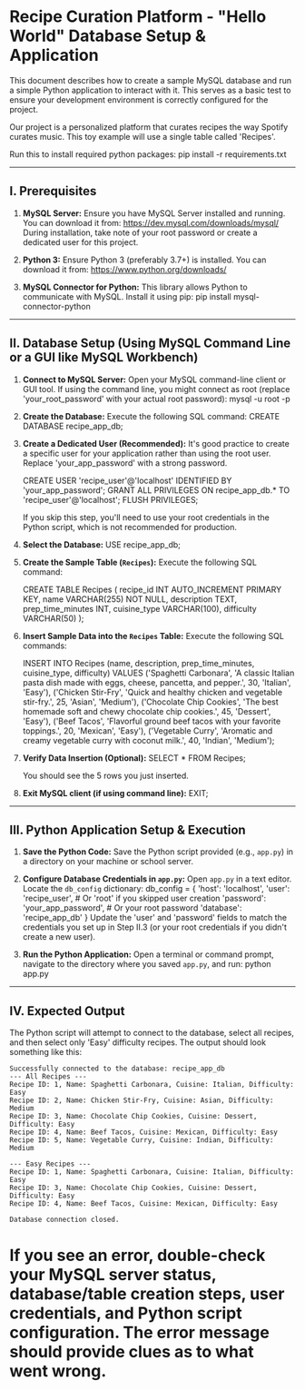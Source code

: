 
Recipe Curation Platform - "Hello World" Database Setup & Application
=======================================================================
This document describes how to create a sample MySQL database and run a simple
Python application to interact with it. This serves as a basic test to ensure
your development environment is correctly configured for the project.

Our project is a personalized platform that curates recipes the way Spotify
curates music. This toy example will use a single table called 'Recipes'.

Run this to install required python packages:
pip install -r requirements.txt

--------------------------------------------------------------------------------
I. Prerequisites
--------------------------------------------------------------------------------

1.  **MySQL Server:** Ensure you have MySQL Server installed and running.
    You can download it from: https://dev.mysql.com/downloads/mysql/
    During installation, take note of your root password or create a dedicated
    user for this project.

2.  **Python 3:** Ensure Python 3 (preferably 3.7+) is installed.
    You can download it from: https://www.python.org/downloads/

3.  **MySQL Connector for Python:** This library allows Python to communicate
    with MySQL. Install it using pip:
    pip install mysql-connector-python

--------------------------------------------------------------------------------
II. Database Setup (Using MySQL Command Line or a GUI like MySQL Workbench)
--------------------------------------------------------------------------------

1.  **Connect to MySQL Server:**
    Open your MySQL command-line client or GUI tool.
    If using the command line, you might connect as root (replace 'your_root_password'
    with your actual root password):
    mysql -u root -p

2.  **Create the Database:**
    Execute the following SQL command:
    CREATE DATABASE recipe_app_db;

3.  **Create a Dedicated User (Recommended):**
    It's good practice to create a specific user for your application rather
    than using the root user. Replace 'your_app_password' with a strong password.

    CREATE USER 'recipe_user'@'localhost' IDENTIFIED BY 'your_app_password';
    GRANT ALL PRIVILEGES ON recipe_app_db.* TO 'recipe_user'@'localhost';
    FLUSH PRIVILEGES;

    If you skip this step, you'll need to use your root credentials in the
    Python script, which is not recommended for production.

4.  **Select the Database:**
    USE recipe_app_db;

5.  **Create the Sample Table (`Recipes`):**
    Execute the following SQL command:

    CREATE TABLE Recipes (
        recipe_id INT AUTO_INCREMENT PRIMARY KEY,
        name VARCHAR(255) NOT NULL,
        description TEXT,
        prep_time_minutes INT,
        cuisine_type VARCHAR(100),
        difficulty VARCHAR(50)
    );

6.  **Insert Sample Data into the `Recipes` Table:**
    Execute the following SQL commands:

    INSERT INTO Recipes (name, description, prep_time_minutes, cuisine_type, difficulty) VALUES
    ('Spaghetti Carbonara', 'A classic Italian pasta dish made with eggs, cheese, pancetta, and pepper.', 30, 'Italian', 'Easy'),
    ('Chicken Stir-Fry', 'Quick and healthy chicken and vegetable stir-fry.', 25, 'Asian', 'Medium'),
    ('Chocolate Chip Cookies', 'The best homemade soft and chewy chocolate chip cookies.', 45, 'Dessert', 'Easy'),
    ('Beef Tacos', 'Flavorful ground beef tacos with your favorite toppings.', 20, 'Mexican', 'Easy'),
    ('Vegetable Curry', 'Aromatic and creamy vegetable curry with coconut milk.', 40, 'Indian', 'Medium');

7.  **Verify Data Insertion (Optional):**
    SELECT * FROM Recipes;

    You should see the 5 rows you just inserted.

8.  **Exit MySQL client (if using command line):**
    EXIT;

--------------------------------------------------------------------------------
III. Python Application Setup & Execution
--------------------------------------------------------------------------------

1.  **Save the Python Code:**
    Save the Python script provided (e.g., `app.py`) in a directory on your
    machine or school server.

2.  **Configure Database Credentials in `app.py`:**
    Open `app.py` in a text editor.
    Locate the `db_config` dictionary:
    db_config = {
        'host': 'localhost',
        'user': 'recipe_user',        # Or 'root' if you skipped user creation
        'password': 'your_app_password', # Or your root password
        'database': 'recipe_app_db'
    }
    Update the 'user' and 'password' fields to match the credentials you set up
    in Step II.3 (or your root credentials if you didn't create a new user).

3.  **Run the Python Application:**
    Open a terminal or command prompt, navigate to the directory where you
    saved `app.py`, and run:
    python app.py

--------------------------------------------------------------------------------
IV. Expected Output
--------------------------------------------------------------------------------

The Python script will attempt to connect to the database, select all recipes,
and then select only 'Easy' difficulty recipes. The output should look
something like this:

    Successfully connected to the database: recipe_app_db
    --- All Recipes ---
    Recipe ID: 1, Name: Spaghetti Carbonara, Cuisine: Italian, Difficulty: Easy
    Recipe ID: 2, Name: Chicken Stir-Fry, Cuisine: Asian, Difficulty: Medium
    Recipe ID: 3, Name: Chocolate Chip Cookies, Cuisine: Dessert, Difficulty: Easy
    Recipe ID: 4, Name: Beef Tacos, Cuisine: Mexican, Difficulty: Easy
    Recipe ID: 5, Name: Vegetable Curry, Cuisine: Indian, Difficulty: Medium

    --- Easy Recipes ---
    Recipe ID: 1, Name: Spaghetti Carbonara, Cuisine: Italian, Difficulty: Easy
    Recipe ID: 3, Name: Chocolate Chip Cookies, Cuisine: Dessert, Difficulty: Easy
    Recipe ID: 4, Name: Beef Tacos, Cuisine: Mexican, Difficulty: Easy

    Database connection closed.

If you see an error, double-check your MySQL server status, database/table
creation steps, user credentials, and Python script configuration.
The error message should provide clues as to what went wrong.
================================================================================
